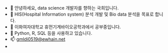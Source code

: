 - 👋 안녕하세요, data science 개발자를 향하는 국희입니다.
- 👀 HIS(Hospital Information system) 분석 개발 및 Bio data 분석을 목표로 합니다.
- 🌱 이화여자대학교 휴먼기계바이오공학과에서 공부중입니다.
- 💞️ Python, R, SQL 등을 사용하고 있습니다.
- 📫 gmldi0519@ewhain.net
- 
<!---
HeeKuk99/HeeKuk99 is a ✨ special ✨ repository because its `README.md` (this file) appears on your GitHub profile.
You can click the Preview link to take a look at your changes.
--->
